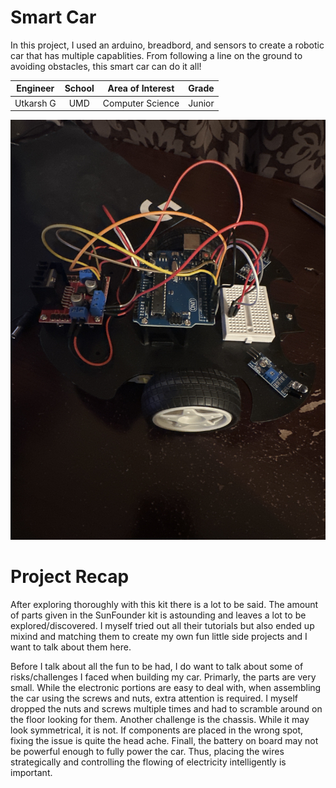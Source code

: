 # Smart Car
In this project, I used an arduino, breadbord, and sensors to create a robotic car that has multiple capablities. From following a line on the ground to avoiding obstacles, this smart car can do it all!

| **Engineer** | **School** | **Area of Interest** | **Grade** |
|:--:|:--:|:--:|:--:|
|Utkarsh G | UMD | Computer Science | Junior

![Headstone Image](IMG_4307.jpg)
  
# Project Recap
After exploring thoroughly with this kit there is a lot to be said. The amount of parts given in the SunFounder kit is astounding and leaves a lot to be explored/discovered. I myself tried out all their tutorials but also ended up mixind and matching them to create my own fun little side projects and I want to talk about them here.

Before I talk about all the fun to be had, I do want to talk about some of risks/challenges I faced when building my car. Primarly, the parts are very small. While the electronic portions are easy to deal with, when assembling the car using the screws and nuts, extra attention is required. I myself dropped the nuts and screws multiple times and had to scramble around on the floor looking for them. Another challenge is the chassis. While it may look symmetrical, it is not. If components are placed in the wrong spot, fixing the issue is quite the head ache. Finall, the battery on board may not be powerful enough to fully power the car. Thus, placing the wires strategically and controlling the flowing of electricity intelligently is important. 

